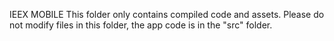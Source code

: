 IEEX MOBILE
This folder only contains compiled code and assets. Please do not modify files in this folder, the app code is in the "src" folder.
